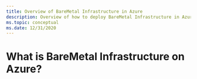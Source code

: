 ```yaml
---
title: Overview of BareMetal Infrastructure in Azure
description: Overview of how to deploy BareMetal Infrastructure in Azure.
ms.topic: conceptual
ms.date: 12/31/2020
---
```


#  What is BareMetal Infrastructure on Azure?

